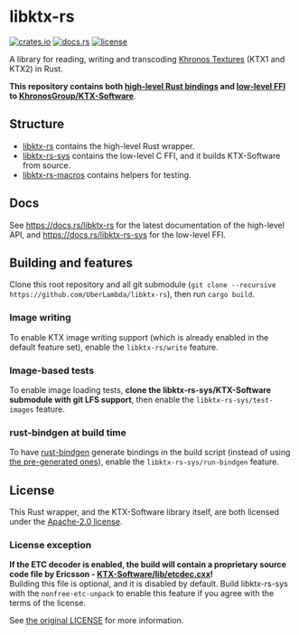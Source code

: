 # libktx-rs

[![crates.io](https://img.shields.io/crates/v/libktx-rs.svg)](https://crates.io/crates/libktx-rs)
[![docs.rs](https://docs.rs/libktx-rs/badge.svg)](https://docs.rs/libktx-rs)
[![license](https://img.shields.io/github/license/UberLambda/libktx-rs)](LICENSE)

A library for reading, writing and transcoding [Khronos Textures](https://www.khronos.org/ktx/) (KTX1 and KTX2) in Rust.

**This repository contains both [high-level Rust bindings](libktx-rs/) and
[low-level FFI](libktx-rs-sys/) to [KhronosGroup/KTX-Software](https://github.com/KhronosGroup/KTX-Software)**.

## Structure
- [libktx-rs](libktx-rs/) contains the high-level Rust wrapper.
- [libktx-rs-sys](libktx-rs-sys/) contains the low-level C FFI, and it builds KTX-Software from source.
- [libktx-rs-macros](libktx-rs-macros/) contains helpers for testing.

## Docs
See <https://docs.rs/libktx-rs> for the latest documentation of the high-level API,
and <https://docs.rs/libktx-rs-sys> for the low-level FFI.

## Building and features
Clone this root repository and all git submodule (`git clone --recursive https://github.com/UberLambda/libktx-rs`), then run `cargo build`.

### Image writing
To enable KTX image writing support (which is already enabled in the default feature set), enable the `libktx-rs/write` feature.

### Image-based tests
To enable image loading tests, **clone the libktx-rs-sys/KTX-Software submodule with git LFS support**, then enable the `libktx-rs-sys/test-images` feature.

### rust-bindgen at build time
To have [rust-bindgen](https://github.com/rust-lang/rust-bindgen) generate bindings in the build script (instead of using [the pre-generated ones](libktx-rs-sys/src/ffi.rs)),
enable the `libktx-rs-sys/run-bindgen` feature.

## License
This Rust wrapper, and the KTX-Software library itself, are both licensed under the [Apache-2.0 license](LICENSE).

### License exception
**If the ETC decoder is enabled, the build will contain a proprietary source code file by Ericsson - [KTX-Software/lib/etcdec.cxx](https://github.com/KhronosGroup/KTX-Software/blob/master/lib/etcdec.cxx)!**  
Building this file is optional, and it is disabled by default.
Build libktx-rs-sys with the `nonfree-etc-unpack` to enable this feature if you agree with the terms of the license.

See [the original LICENSE](https://github.com/KhronosGroup/KTX-Software/blob/63d9e76b90d00703e7c097ad936f1725ecc0e505/LICENSE.md) for more information.